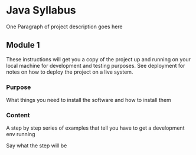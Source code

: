 # Java Syllabus

One Paragraph of project description goes here

## Module 1

These instructions will get you a copy of the project up and running on your local machine for development and testing purposes. See deployment for notes on how to deploy the project on a live system.

### Purpose

What things you need to install the software and how to install them


### Content

A step by step series of examples that tell you have to get a development env running

Say what the step will be



